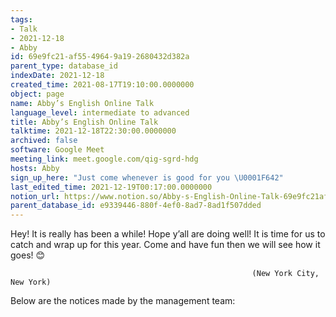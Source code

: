 ```yaml
---
tags:
- Talk
- 2021-12-18
- Abby
id: 69e9fc21-af55-4964-9a19-2680432d382a
parent_type: database_id
indexDate: 2021-12-18
created_time: 2021-08-17T19:10:00.0000000
object: page
name: Abby’s English Online Talk
language_level: intermediate to advanced
title: Abby’s English Online Talk
talktime: 2021-12-18T22:30:00.0000000
archived: false
software: Google Meet
meeting_link: meet.google.com/qig-sgrd-hdg
hosts: Abby
sign_up_here: "Just come whenever is good for you \U0001F642"
last_edited_time: 2021-12-19T00:17:00.0000000
notion_url: https://www.notion.so/Abby-s-English-Online-Talk-69e9fc21af5549649a192680432d382a
parent_database_id: e9339446-880f-4ef0-8ad7-8ad1f507dded
---
```


Hey! It is really has been a while! Hope y’all are doing well! It is time for us to catch and wrap up for this year. Come and have fun then we will see how it goes! 😊



                                                          (New York City, New York)



Below are the notices made by the management team:


